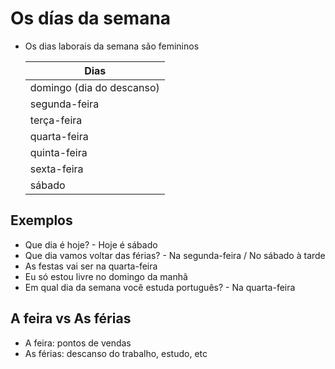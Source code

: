 # Os días da semana

* Os dias laborais da semana são femininos

  | Dias |
  | -- |
  | domingo (dia do descanso)  |
  | segunda-feira              |
  | terça-feira                |
  | quarta-feira               |
  | quinta-feira               |
  | sexta-feira                |
  | sábado                     |

## Exemplos

* Que dia é hoje? - Hoje é sábado
* Que dia vamos voltar das férias? - Na segunda-feira / No sábado à tarde
* As festas vai ser na quarta-feira
* Eu só estou livre no domingo da manhã
* Em qual dia da semana você estuda português? - Na quarta-feira

## A feira vs As férias

* A feira: pontos de vendas
* As férias: descanso do trabalho, estudo, etc

